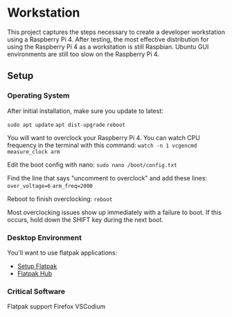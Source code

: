 # Workstation

This project captures the steps necessary to create a developer workstation using a Raspberry Pi 4.  After testing, the most effective distribution for using the Raspberry Pi 4 as a workstation is still Raspbian.  Ubuntu GUI environments are still too slow on the Raspberry Pi 4.

## Setup

### Operating System
After initial installation, make sure you update to latest:

`sudo apt update`
`apt dist-upgrade`
`reboot`

You will want to overclock your Raspberry Pi 4.  You can watch CPU frequency in the terminal with this command:
`watch -n 1 vcgencmd measure_clock arm`

Edit the boot config with nano:
`sudo nano /boot/config.txt`

Find the line that says "uncomment to overclock" and add these lines:
`over_voltage=6`
`arm_freq=2000`

Reboot to finish overclocking:
`reboot`

Most overclocking issues show up immediately with a failure to boot. If this occurs, hold down the SHIFT key during the next boot.

### Desktop Environment
You'll want to use flatpak applications:
- [Setup Flatpak](https://www.flatpak.org/setup/Raspbian/)
- [Flatpak Hub](https://flathub.org/)

### Critical Software
Flatpak support
Firefox
VSCodium